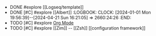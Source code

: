 - DONE #explore [[Logseq/template]]
- DONE [#C] #explore [[Albert]]
  :LOGBOOK:
  CLOCK: [2024-01-01 Mon 19:56:39]--[2024-04-21 Sun 16:21:05] =>  2660:24:26
  :END:
- TODO [#C] #explore [Org Mode](https://orgmode.org/)
- TODO [#C] #explore [[Zim]] -- [[Zsh]] [[configuration framework]]